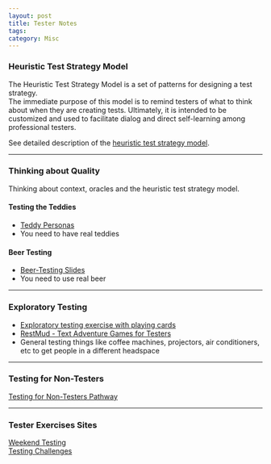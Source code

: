 ```yaml
---
layout: post
title: Tester Notes
tags: 
category: Misc
---
```


### Heuristic Test Strategy Model  

The Heuristic Test Strategy Model is a set of patterns for designing a test strategy.  
The immediate purpose of this model is to remind testers of what to think about when they are creating tests. 
Ultimately, it is intended to be customized and used to facilitate dialog and direct self-learning among professional testers. 

See detailed description of the <a href="{{ site.url }}/assets/documents/heuristic-test-strategy-model.pdf">heuristic test strategy model</a>.  

--------------------------------------------------------------------------------------------

### Thinking about Quality

Thinking about context, oracles and the heuristic test strategy model.  

#### Testing the Teddies 

- <a href="{{ site.url }}/assets/documents/Teddy-Tests.zip">Teddy Personas</a>  
- You need to have real teddies 

#### Beer Testing  

- <a href="{{ site.url }}/assets/documents/Beer-Testing.pptx">Beer-Testing Slides</a>  
- You need to use real beer  

--------------------------------------------------------------------------------------------

### Exploratory Testing  

- <a href="{{ site.url }}/assets/documents/exploratory-testing-with-playing-cards.pdf">Exploratory testing exercise with playing cards</a>  
- [RestMud - Text Adventure Games for Testers](http://compendiumdev.co.uk/)  
- General testing things like coffee machines, projectors, air conditioners, etc to get people in a different headspace

--------------------------------------------------------------------------------------------

### Testing for Non-Testers   

[Testing for Non-Testers Pathway](http://katrinatester.blogspot.co.nz/2015/11/testing-for-non-testers-pathway.html)  

--------------------------------------------------------------------------------------------

### Tester Exercises Sites

[Weekend Testing](http://weekendtesting.com/)  
[Testing Challenges](http://testing-challenges.org/)  
